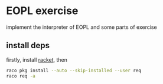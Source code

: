 # EOPL exercise

implement the interpreter of EOPL and some parts of exercise

## install deps

firstly, install [racket](https://racket-lang.org/), then

```bash
raco pkg install --auto --skip-installed --user req 
raco req -a 
```
